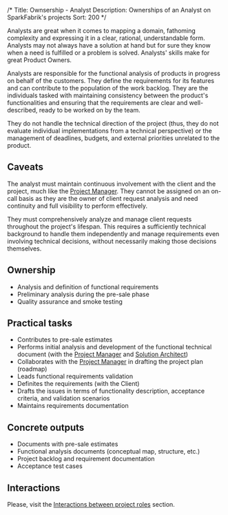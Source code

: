 /*
Title: Ownsership - Analyst
Description: Ownerships of an Analyst on SparkFabrik's projects
Sort: 200
*/

Analysts are great when it comes to mapping a domain, fathoming complexity and expressing it in a clear, rational, understandable form. Analysts may not always have a solution at hand but for sure they know when a need is fulfilled or a problem is solved. Analysts' skills make for great Product Owners.

Analysts are responsible for the functional analysis of products in progress on behalf of the customers. They define the requirements for its features and can contribute to the population of the work backlog. They are the individuals tasked with maintaining consistency between the product's functionalities and ensuring that the requirements are clear and well-described, ready to be worked on by the team.

They do not handle the technical direction of the project (thus, they do not evaluate individual implementations from a technical perspective) or the management of deadlines, budgets, and external priorities unrelated to the product.

## Caveats

The analyst must maintain continuous involvement with the client and the project, much like the [Project Manager](/resources/projectroles-acc-project-manager). They cannot be assigned on an on-call basis as they are the owner of client request analysis and need continuity and full visibility to perform effectively.

They must comprehensively analyze and manage client requests throughout the project's lifespan. This requires a sufficiently technical background to handle them independently and manage requirements even involving technical decisions, without necessarily making those decisions themselves.

## Ownership

* Analysis and definition of functional requirements
* Preliminary analysis during the pre-sale phase
* Quality assurance and smoke testing

## Practical tasks

* Contributes to pre-sale estimates
* Performs initial analysis and development of the functional technical document (with the [Project Manager](/resources/projectroles-acc-project-manager) and [Solution Architect](/resources/projectroles-acc-architect))
* Collaborates with the [Project Manager](/resources/projectroles-acc-project-manager) in drafting the project plan (roadmap)
* Leads functional requirements validation
* Definites the requirements (with the Client)
* Drafts the issues in terms of functionality description, acceptance criteria, and validation scenarios
* Maintains requirements documentation

## Concrete outputs

* Documents with pre-sale estimates
* Functional analysis documents (conceptual map, structure, etc.)
* Project backlog and requirement documentation
* Acceptance test cases

## Interactions

Please, visit the [Interactions between project roles](/organization/operations#interactions-between-project-roles) section.

